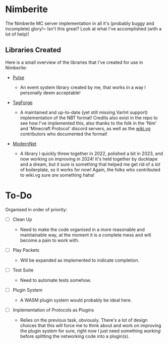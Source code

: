 # Nimberite
The Nimberite MC server implementation in all it's (probably buggy and incomplete) glory!~
Isn't this great? Look at what I've accomplished (with a lot of help)!

## Libraries Created
Here is a small overview of the libraries that I've created for use in Nimberite:

- [Pulse](https://github.com/Nimberite-Development/Pulse-Nim)
  - An event system library created by me, that works in a way I personally deem acceptable!

- [TagForge](https://github.com/Nimberite-Development/TagForge-Nim)
  - A maintained and up-to-date (yet still missing VarInt support) implementation of the
    NBT format! Credits also exist in the repo to see how I've implemented this, also
    thanks to the folk in the 'Nim' and 'Minecraft Protocol' discord servers, as well as
    the [wiki.vg](https://wiki.vg/Main_Page) contributors who documented the format!

- [ModernNet](https://github.com/Nimberite-Development/ModernNet)
  - A library I quickly threw together in 2022, polished a bit in 2023, and now working on
    improving in 2024! It's held together by ducktape and a dream, but it sure is something
    that helped me get rid of a *lot* of boilerplate, so it works for now! Again, the folks
    who contributed to wiki.vg sure *are* something haha!

# To-Do
Organised in order of priority:
- [ ] Clean Up
  - Need to make the code organised in a more reasonable and maintainable way,
    at the moment it is a complete mess and will become a pain to work with.

- [ ] Play Packets
  - Will be expanded as implemented to indicate completion.

- [ ] Test Suite
  - Need to automate tests somehow.

- [ ] Plugin System
  - A WASM plugin system would probably be ideal here.

- [ ] Implementation of Protocols as Plugins
  - Relies on the previous task, obviously. There's a lot of design choices that
    this will force me to think about and work on improving the plugin system for
    sure, right now I just need something *working* before splitting the networking
    code into a plugin(s).